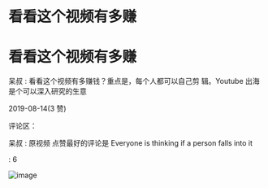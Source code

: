 # 看看这个视频有多赚

# 看看这个视频有多赚

呆叔 : 看看这个视频有多赚钱？重点是，每个人都可以自己剪 辑。Youtube 出海是个可以深入研究的生意

2019-08-14(3 赞)

评论区：

呆叔 : 原视频 点赞最好的评论是 Everyone is thinking if a person falls into it

: 6

![image](img/Image_006.png)
